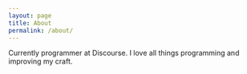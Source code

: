 ```yaml
---
layout: page
title: About
permalink: /about/
---
```


Currently programmer at Discourse. I love all things programming and improving
my craft.

